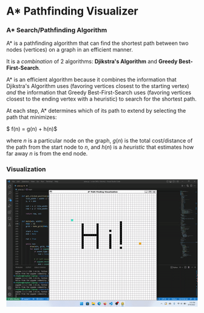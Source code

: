 # A* Pathfinding Visualizer

### A* Search/Pathfinding Algorithm

A* is a pathfinding algorithm that can find the shortest path between two nodes (vertices) on a graph in an efficient manner.

It is a *combination* of 2 algorithms: **Djikstra's Algorithm** and **Greedy Best-First-Search**.

A* is an efficient algorithm because it combines the information that
Djikstra's Algorithm uses (favoring vertices closest to the starting vertex) _and_ the information that Greedy Best-First-Search uses (favoring vertices closest to the ending vertex with a heuristic) to search for the shortest path. 

At each step, A* determines which of its path to extend by selecting the path that minimizes:

$ f(n) = g(n) + h(n)$

where $n$ is a particular node on the graph, $g(n)$ is the total cost/distance
of the path from the start node to $n$, and $h(n)$ is a *heuristic*
that estimates how far away $n$ is from the end node.

### Visualization

![A* Visualization](demo.gif)